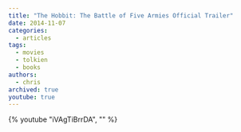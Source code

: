 ```yaml
---
title: "The Hobbit: The Battle of Five Armies Official Trailer"
date: 2014-11-07
categories:
  - articles
tags:
  - movies
  - tolkien
  - books
authors:
  - chris
archived: true
youtube: true
---
```


{% youtube "iVAgTiBrrDA", "" %}
